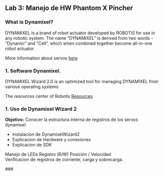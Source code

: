 ##  Lab 3: Manejo de HW Phantom X Pincher 

### What is  Dynamixel?
DYNAMIXEL is a brand of robot actuator developed by ROBOTIS for use in any robotic system. The name “DYNAMIXEL” is derived from two words - “Dynamic” and “Cell”, which when combined together become all-in-one robot actuator. 


More information about servos  [here](https://www.dynamixel.com/whatisdxl.php)


### 1. Software Dynamixel.
DYNAMIXEL Wizard 2.0 is an optimized tool for managing DYNAMIXEL from various operating systems

The resources center  of Robotis [Resources](https://en.robotis.com/service/downloadcenter.php?_gl=1*19btybm*_gcl_au*MTI5MTYxNDc0NS4xNzM3NDkzMjk1)

### 1. Uso de Dynamixel Wizard 2
**Objetivo:** Conocer la estructura interna de registros de los servos dynamixel
- Instalacion de DynamixelWizard2 
- Explicacion de Hardware y conexiones 
- Explicacion de SDK

Manejo de LEDs 
Registro (R/W) Posición / Velocidad  
Verificacion de registros de corriente, carga y sobrecarga. 




### 

